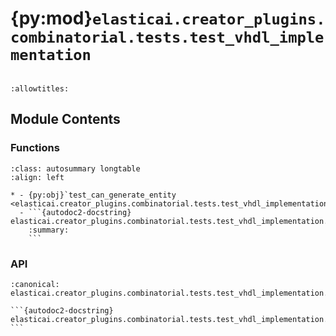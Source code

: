 # {py:mod}`elasticai.creator_plugins.combinatorial.tests.test_vhdl_implementation`

```{py:module} elasticai.creator_plugins.combinatorial.tests.test_vhdl_implementation
```

```{autodoc2-docstring} elasticai.creator_plugins.combinatorial.tests.test_vhdl_implementation
:allowtitles:
```

## Module Contents

### Functions

````{list-table}
:class: autosummary longtable
:align: left

* - {py:obj}`test_can_generate_entity <elasticai.creator_plugins.combinatorial.tests.test_vhdl_implementation.test_can_generate_entity>`
  - ```{autodoc2-docstring} elasticai.creator_plugins.combinatorial.tests.test_vhdl_implementation.test_can_generate_entity
    :summary:
    ```
````

### API

````{py:function} test_can_generate_entity()
:canonical: elasticai.creator_plugins.combinatorial.tests.test_vhdl_implementation.test_can_generate_entity

```{autodoc2-docstring} elasticai.creator_plugins.combinatorial.tests.test_vhdl_implementation.test_can_generate_entity
```
````
